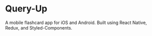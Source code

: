 # Query-Up
A mobile flashcard app for iOS and Android. Built using React Native, Redux, and Styled-Components.
